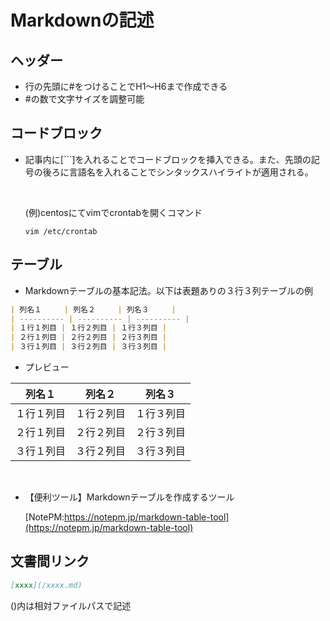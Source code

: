# Markdownの記述

## ヘッダー

- 行の先頭に#をつけることでH1～H6まで作成できる
- #の数で文字サイズを調整可能

## コードブロック

- 記事内に[```]を入れることでコードブロックを挿入できる。また、先頭の記号の後ろに言語名を入れることでシンタックスハイライトが適用される。

    </br>

    (例)centosにてvimでcrontabを開くコマンド

    ```centos
    vim /etc/crontab
    ```

## テーブル

- Markdownテーブルの基本記法。以下は表題ありの３行３列テーブルの例

```markdown
| 列名１     | 列名２     | 列名３     | 
| ---------- | ---------- | ---------- | 
| １行１列目 | １行２列目 | １行３列目 | 
| ２行１列目 | ２行２列目 | ２行３列目 | 
| ３行１列目 | ３行２列目 | ３行３列目 | 
```

- プレビュー
  
| 列名１     | 列名２     | 列名３     |
| ---------- | ---------- | ---------- |
| １行１列目 | １行２列目 | １行３列目 |
| ２行１列目 | ２行２列目 | ２行３列目 |
| ３行１列目 | ３行２列目 | ３行３列目 |

</br>

- 【便利ツール】Markdownテーブルを作成するツール
  
    [NotePM:https://notepm.jp/markdown-table-tool](https://notepm.jp/markdown-table-tool)

## 文書間リンク

```markdown
[xxxx](/xxxx.md)
```

()内は相対ファイルパスで記述
